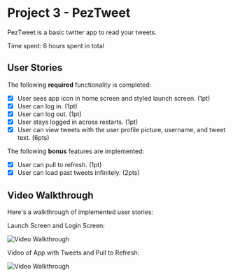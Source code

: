 # Project 3 - PezTweet

PezTweet is a basic twitter app to read your tweets.

Time spent: 6 hours spent in total

## User Stories

The following **required** functionality is completed:

- [x] User sees app icon in home screen and styled launch screen. (1pt)
- [x] User can log in. (1pt)
- [x] User can log out. (1pt)
- [x] User stays logged in across restarts. (1pt)
- [x] User can view tweets with the user profile picture, username, and tweet text. (6pts)

The following **bonus** features are implemented:

- [x] User can pull to refresh. (1pt)
- [x] User can load past tweets infinitely. (2pts)

## Video Walkthrough

Here's a walkthrough of implemented user stories:

Launch Screen and Login Screen:

<img src='http://g.recordit.co/OLxegURfM1.gif' title='Video Walkthrough' width='' alt='Video Walkthrough' />

Video of App with Tweets and Pull to Refresh:

<img src='http://g.recordit.co/KN70ga4Uzx.gif' title='Video Walkthrough' width='' alt='Video Walkthrough' />
